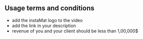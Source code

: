 ## Usage terms and conditions

- add the instaMat logo to the video
- add the link in your description
- revenue of you and your client should be less than 1,00,000$
